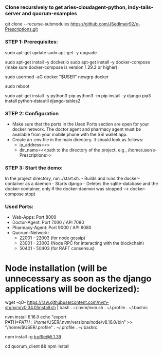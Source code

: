 ### Clone recursively to get aries-cloudagent-python, indy-tails-server and quorum-examples

git clone --recurse-submodules https://github.com/JSedlmeir92/e-Prescriptions.git

### STEP 1: Prerequisites: ### 
sudo apt-get update
sudo apt-get -y upgrade

sudo apt-get install -y docker.io
sudo apt-get install -y docker-compose (make sure docker-compose is version 1.29.2 or higher)

sudo usermod -aG docker "$USER"
newgrp docker

sudo reboot


sudo apt-get install -y python3-pip
python3 -m pip install -y django
pip3 install python-dateutil django-tables2

### STEP 2: Configuration

- Make sure that the ports in the Used Ports section are open for your docker network. 
  The doctor agent and pharmacy agent must be available from your mobile phone with the SSI wallet app.   
- Create an .env file in the main directory. It should look as follows:
  + ip_address=<<IP address where the application is running and that is available from your mobile phone>>
  + dir_name=<<path to the directory of the project, e.g., /home/user/e-Prescriptions>>

### STEP 3: Start the demo: ### 

In the project directory, run ./start.sh.
    - Builds and runs the docker-container as a daemon 
    - Starts django
    - Deletes the sqlite-database and the docker-container, only if the docker-daemon was stopped --> docker-compose stop)

### Used Ports:
- Web-Apps: Port 8000
- Doctor-Agent: Port 7000 / API 7080
- Pharmacy-Agent: Port 9000 / API 9080
- Quorum-Network: 
  + 22001 - 22003 (for node gossip)
  + 23001 - 23003 (Node RPC for interacting with the blockchain)
  + 50401 - 50403 (for RAFT consensus)


# Node installation (will be unnecessary as soon as the django applications will be dockerized): 

wget -qO- https://raw.githubusercontent.com/nvm-sh/nvm/v0.34.0/install.sh | bash
. ~/.nvm/nvm.sh
. ~/.profile
. ~/.bashrc

nvm install 8.16.0
echo "export PATH=$PATH:/home/$USER/.nvm/versions/node/v8.16.0/bin" >> "/home/$USER/.profile"
. ~/.profile
. ~/.bashrc

npm install -g truffle@5.1.39

cd quorum_client && npm install

